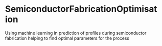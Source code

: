 # SemiconductorFabricationOptimisation
Using machine learning in prediction of profiles during semiconductor fabrication helping to find optimal parameters for the process

